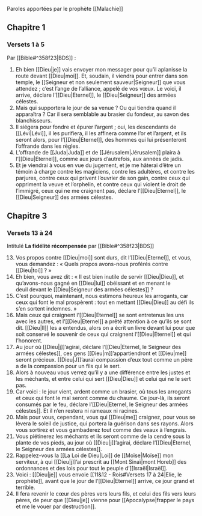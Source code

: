 Paroles apportées par le prophète [[Malachie]]
## Chapitre 1
### Versets 1 à 5
Par [[Bible#^358f23|BDS]] :

1) Eh bien [[Dieu|je]] vais envoyer mon messager pour qu’il aplanisse la route devant [[Dieu|moi]]. Et, soudain, il viendra pour entrer dans son temple, le [[Seigneur et non seulement sauveur|Seigneur]] que vous attendez ; c’est l’ange de l’alliance, appelé de vos vœux. Le voici, il arrive, déclare l’[[Dieu|Eternel]], le [[Dieu|Seigneur]] des armées célestes.
2) Mais qui supportera le jour de sa venue ? Ou qui tiendra quand il apparaîtra ? Car il sera semblable au brasier du fondeur, au savon des blanchisseurs.
3) Il siégera pour fondre et épurer l’argent ; oui, les descendants de [[Lévi|Lévi]], il les purifiera, il les affinera comme l’or et l’argent, et ils seront alors, pour l’[[Dieu|Eternel]], des hommes qui lui présenteront l’offrande dans les règles.
4) L’offrande de [[Juda|Juda]] et de [[Jérusalem|Jérusalem]] plaira à l’[[Dieu|Eternel]], comme aux jours d’autrefois, aux années de jadis.
5) Et je viendrai à vous en vue du jugement, et je me hâterai d’être un témoin à charge contre les magiciens, contre les adultères, et contre les parjures, contre ceux qui privent l’ouvrier de son gain, contre ceux qui oppriment la veuve et l’orphelin, et contre ceux qui violent le droit de l’immigré, ceux qui ne me craignent pas, déclare l’[[Dieu|Eternel]], le [[Dieu|Seigneur]] des armées célestes.
## Chapitre 3
### Versets 13 à 24
Intitulé **La fidélité récompensée** par [[Bible#^358f23|BDS]]

13) Vos propos contre [[Dieu|moi]] sont durs, dit l’[[Dieu|Eternel]], et vous, vous demandez : « Quels propos avons-nous proférés contre [[Dieu|toi]] ? »
14) Eh bien, vous avez dit : « Il est bien inutile de servir [[Dieu|Dieu]], et qu’avons-nous gagné en [[Dieu|lui]] obéissant et en menant le deuil devant le [[Dieu|Seigneur des armées célestes]] ?
15) C’est pourquoi, maintenant, nous estimons heureux les arrogants, car ceux qui font le mal prospèrent : tout en mettant [[Dieu|Dieu]] au défi ils s’en sortent indemnes. »
16) Mais ceux qui craignent l’[[Dieu|Eternel]] se sont entretenus les uns avec les autres, et l’[[Dieu|Eternel]] a prêté attention à ce qu’ils se sont dit. [[Dieu|Il]] les a entendus, alors on a écrit un livre devant lui pour que soit conservé le souvenir de ceux qui craignent l’[[Dieu|Eternel]] et qui l’honorent.
17) Au jour où [[Dieu|j]]’agirai, déclare l’[[Dieu|Eternel, le Seigneur des armées célestes]], ces gens [[Dieu|m]]’appartiendront et [[Dieu|me]] seront précieux. [[Dieu|J]]’aurai compassion d’eux tout comme un père a de la compassion pour un fils qui le sert.
18) Alors à nouveau vous verrez qu’il y a une différence entre les justes et les méchants, et entre celui qui sert [[Dieu|Dieu]] et celui qui ne le sert pas.
19) Car voici : le jour vient, ardent comme un brasier, où tous les arrogants et ceux qui font le mal seront comme du chaume. Ce jour-là, ils seront consumés par le feu, déclare l’[[Dieu|Eternel, le Seigneur des armées célestes]]. Et il n’en restera ni rameaux ni racines.
20) Mais pour vous, cependant, vous qui [[Dieu|me]] craignez, pour vous se lèvera le soleil de justice, qui portera la guérison dans ses rayons. Alors vous sortirez et vous gambaderez tout comme des veaux à l’engrais.
21) Vous piétinerez les méchants et ils seront comme de la cendre sous la plante de vos pieds, au jour où [[Dieu|j]]’agirai, déclare l’[[Dieu|Eternel, le Seigneur des armées célestes]].
22) Rappelez-vous la [[La Loi de Dieu|Loi]] de [[Moïse|Moïse]] mon serviteur, à qui [[Dieu|j]]’ai prescrit au [[Mont Sinaï|mont Horeb]] des ordonnances et des lois pour tout le peuple d’[[Israël|Israël]].
23) Voici : [[Dieu|je]] vous envoie [[11&12 - Rois#Versets 17 à 24|Elie, le prophète]], avant que le jour de l’[[Dieu|Eternel]] arrive, ce jour grand et terrible.
24) Il fera revenir le cœur des pères vers leurs fils, et celui des fils vers leurs pères, de peur que [[Dieu|je]] vienne pour [[Apocalypse|frapper le pays et me le vouer par destruction]].